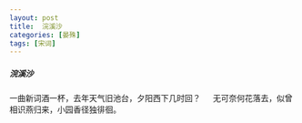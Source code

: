 ```yaml
---
layout: post
title:  浣溪沙
categories: [晏殊]
tags: [宋词]
---
```


##### 浣溪沙


一曲新词酒一杯，去年天气旧池台，夕阳西下几时回？
　 
无可奈何花落去，似曾相识燕归来，小园香径独徘徊。 
　　　　　　　　　　　　　　　　　　　　　　　　 
　　　　　　　　　　　　　　　　　　 
　　　　　　　　　 
　　　　　　　　　　　　　　　　　　　　　　 
　　　　　　　　　　　　　　　　　 
　　　　　　　　　　　　　　　　　　　　　　　　　　　 
 
　　　　　　　 































